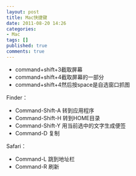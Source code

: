 ```yaml
---
layout: post
title: Mac快捷键
date: 2011-08-20 14:26
categories:
- Mac
tags: []
published: true
comments: true
---
```

- command+shift+3截取屏幕
- command+shift+4截取屏幕的一部分
- command+shift+4然后按space是自选窗口抓图

Finder：

- Command-Shift-A 转到应用程序
- Command-Shift-H 转到HOME目录
- Command-Shift-Y 用当前选中的文字生成便签
- Command-D 复制
  
Safari：

- Command-L 跳到地址栏
- Command-R 刷新
